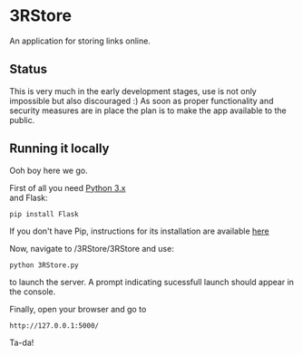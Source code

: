 # 3RStore
An application for storing links online.

## Status
This is very much in the early development stages, use is not only impossible but also discouraged :)
As soon as proper functionality and security measures are in place the plan is to make the app available to the public.

## Running it locally
Ooh boy here we go.

First of all you need [Python 3.x](https://www.python.org/downloads/)  
and Flask: 

    pip install Flask

If you don't have Pip, instructions for its installation are available [here](https://pip.pypa.io/en/stable/installing/)

Now, navigate to /3RStore/3RStore and use: 

    python 3RStore.py
to launch the server. A prompt indicating sucessfull launch should appear in the console.

Finally, open your browser and go to 

    http://127.0.0.1:5000/

Ta-da!
